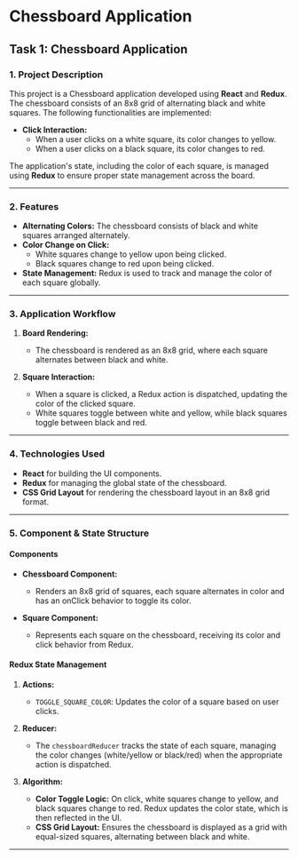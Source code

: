 # Chessboard Application

## Task 1: Chessboard Application

### 1. Project Description

This project is a Chessboard application developed using **React** and **Redux**. The chessboard consists of an 8x8 grid of alternating black and white squares. The following functionalities are implemented:

- **Click Interaction:**
  - When a user clicks on a white square, its color changes to yellow.
  - When a user clicks on a black square, its color changes to red.

The application's state, including the color of each square, is managed using **Redux** to ensure proper state management across the board.

---

### 2. Features

- **Alternating Colors:** The chessboard consists of black and white squares arranged alternately.
- **Color Change on Click:**
  - White squares change to yellow upon being clicked.
  - Black squares change to red upon being clicked.
- **State Management:** Redux is used to track and manage the color of each square globally.

---

### 3. Application Workflow

1. **Board Rendering:**
   - The chessboard is rendered as an 8x8 grid, where each square alternates between black and white.

2. **Square Interaction:**
   - When a square is clicked, a Redux action is dispatched, updating the color of the clicked square.
   - White squares toggle between white and yellow, while black squares toggle between black and red.

---

### 4. Technologies Used

- **React** for building the UI components.
- **Redux** for managing the global state of the chessboard.
- **CSS Grid Layout** for rendering the chessboard layout in an 8x8 grid format.

---

### 5. Component & State Structure

#### Components

- **Chessboard Component:**
  - Renders an 8x8 grid of squares, each square alternates in color and has an onClick behavior to toggle its color.
  
- **Square Component:**
  - Represents each square on the chessboard, receiving its color and click behavior from Redux.

#### Redux State Management

1. **Actions:**
   - `TOGGLE_SQUARE_COLOR`: Updates the color of a square based on user clicks.

2. **Reducer:**
   - The `chessboardReducer` tracks the state of each square, managing the color changes (white/yellow or black/red) when the appropriate action is dispatched.

3. **Algorithm:**
   - **Color Toggle Logic:** On click, white squares change to yellow, and black squares change to red. Redux updates the color state, which is then reflected in the UI.
   - **CSS Grid Layout:** Ensures the chessboard is displayed as a grid with equal-sized squares, alternating between black and white.

---

